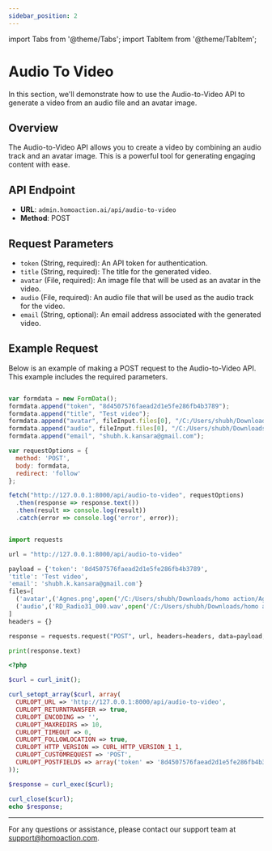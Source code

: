 ```yaml
---
sidebar_position: 2
---
```


import Tabs from '@theme/Tabs';
import TabItem from '@theme/TabItem';

# Audio To Video

In this section, we'll demonstrate how to use the Audio-to-Video API to generate a video from an audio file and an avatar image.

## Overview

The Audio-to-Video API allows you to create a video by combining an audio track and an avatar image. This is a powerful tool for generating engaging content with ease.

## API Endpoint

- **URL**: `admin.homoaction.ai/api/audio-to-video`
- **Method**: POST

## Request Parameters

- `token` (String, required): An API token for authentication.
- `title` (String, required): The title for the generated video.
- `avatar` (File, required): An image file that will be used as an avatar in the video.
- `audio` (File, required): An audio file that will be used as the audio track for the video.
- `email` (String, optional): An email address associated with the generated video.

## Example Request

Below is an example of making a POST request to the Audio-to-Video API. This example includes the required parameters.

<!-- ```javascript
var formdata = new FormData();
formdata.append("token", "8d4507576faead2d1e5fe286fb4b3789");
formdata.append("title", "Test video");
formdata.append(
  "avatar",
  fileInput.files[0],
  "/C:/Users/shubh/Downloads/homo action/Agnes.png"
);
formdata.append(
  "audio",
  fileInput.files[0],
  "/C:/Users/shubh/Downloads/homo action/RD_Radio31_000.wav"
);
formdata.append("email", "shubh.k.kansara@gmail.com");

var requestOptions = {
  method: "POST",
  body: formdata,
  redirect: "follow",
};

fetch("admin.homoaction.ai/api/audio-to-video", requestOptions)
  .then((response) => response.text())
  .then((result) => console.log(result))
  .catch((error) => console.log("error", error));
``` -->



<Tabs>
  <TabItem value="javascript" label="JavaScript" default>

```javascript

var formdata = new FormData();
formdata.append("token", "8d4507576faead2d1e5fe286fb4b3789");
formdata.append("title", "Test video");
formdata.append("avatar", fileInput.files[0], "/C:/Users/shubh/Downloads/homo action/Agnes.png");
formdata.append("audio", fileInput.files[0], "/C:/Users/shubh/Downloads/homo action/RD_Radio31_000.wav");
formdata.append("email", "shubh.k.kansara@gmail.com");

var requestOptions = {
  method: 'POST',
  body: formdata,
  redirect: 'follow'
};

fetch("http://127.0.0.1:8000/api/audio-to-video", requestOptions)
  .then(response => response.text())
  .then(result => console.log(result))
  .catch(error => console.log('error', error));

```

</TabItem>
<TabItem value="python" label="Python" default>

```python

import requests

url = "http://127.0.0.1:8000/api/audio-to-video"

payload = {'token': '8d4507576faead2d1e5fe286fb4b3789',
'title': 'Test video',
'email': 'shubh.k.kansara@gmail.com'}
files=[
  ('avatar',('Agnes.png',open('/C:/Users/shubh/Downloads/homo action/Agnes.png','rb'),'image/png')),
  ('audio',('RD_Radio31_000.wav',open('/C:/Users/shubh/Downloads/homo action/RD_Radio31_000.wav','rb'),'audio/wav'))
]
headers = {}

response = requests.request("POST", url, headers=headers, data=payload, files=files)

print(response.text)


```

  </TabItem>

<TabItem value="php" label="PHP">

```php
<?php

$curl = curl_init();

curl_setopt_array($curl, array(
  CURLOPT_URL => 'http://127.0.0.1:8000/api/audio-to-video',
  CURLOPT_RETURNTRANSFER => true,
  CURLOPT_ENCODING => '',
  CURLOPT_MAXREDIRS => 10,
  CURLOPT_TIMEOUT => 0,
  CURLOPT_FOLLOWLOCATION => true,
  CURLOPT_HTTP_VERSION => CURL_HTTP_VERSION_1_1,
  CURLOPT_CUSTOMREQUEST => 'POST',
  CURLOPT_POSTFIELDS => array('token' => '8d4507576faead2d1e5fe286fb4b3789','title' => 'Test video','avatar'=> new CURLFILE('/C:/Users/shubh/Downloads/homo action/Agnes.png'),'audio'=> new CURLFILE('/C:/Users/shubh/Downloads/homo action/RD_Radio31_000.wav'),'email' => 'shubh.k.kansara@gmail.com'),
));

$response = curl_exec($curl);

curl_close($curl);
echo $response;


```

</TabItem>
</Tabs>


---

For any questions or assistance, please contact our support team at [support@homoaction.com](mailto:support@homoaction.com).
